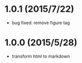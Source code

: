 # 1.0.1 (2015/7/22)

- bug fixed: remove figure tag



# 1.0.0 (2015/5/28)

- transform html to markdown
